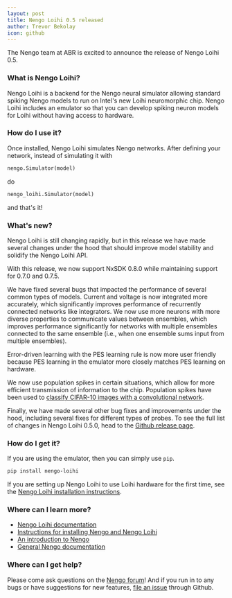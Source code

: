 ```yaml
---
layout: post
title: Nengo Loihi 0.5 released
author: Trevor Bekolay
icon: github
---
```


The Nengo team at ABR is excited to announce
the release of Nengo Loihi 0.5.

### What is Nengo Loihi?

Nengo Loihi is a backend for the Nengo neural simulator
allowing standard spiking Nengo models
to run on Intel's new Loihi neuromorphic chip.
Nengo Loihi includes an emulator so that
you can develop spiking neuron models
for Loihi without having access to hardware.

### How do I use it?

Once installed, Nengo Loihi simulates Nengo networks.
After defining your network, instead of simulating it with

```python
nengo.Simulator(model)
```

do

```python
nengo_loihi.Simulator(model)
```

and that's it!

### What's new?

Nengo Loihi is still changing rapidly,
but in this release we have
made several changes under the hood
that should improve model stability
and solidify the Nengo Loihi API.

With this release, we now support NxSDK 0.8.0
while maintaining support for 0.7.0 and 0.7.5.

We have fixed several bugs that impacted
the performance of several common types of models.
Current and voltage is now integrated more accurately,
which significantly improves performance
of recurrently connected networks like integrators.
We now use more neurons with more diverse properties
to communicate values between ensembles,
which improves performance significantly
for networks with multiple ensembles
connected to the same ensemble
(i.e., when one ensemble sums input from multiple ensembles).

Error-driven learning with the PES learning rule
is now more user friendly because
PES learning in the emulator
more closely matches PES learning on hardware.

We now use population spikes in certain situations,
which allow for more efficient transmission
of information to the chip.
Population spikes have been used to
[classify CIFAR-10 images with a convolutional network](https://github.com/nengo/nengo-examples/blob/master/loihi-dl/cifar10_convnet.ipynb).

Finally, we have made several other bug fixes
and improvements under the hood,
including several fixes for different types of probes.
To see the full list of changes in Nengo Loihi 0.5.0, head to the
[Github release page](https://github.com/nengo/nengo-loihi/releases/tag/v0.5.0).

### How do I get it?

If you are using the emulator, then you can
simply use `pip`.

```bash
pip install nengo-loihi
```

If you are setting up Nengo Loihi
to use Loihi hardware for the first time,
see the [Nengo Loihi installation instructions](https://www.nengo.ai/nengo-loihi/installgiation.html).

### Where can I learn more?

- [Nengo Loihi documentation](https://www.nengo.ai/nengo-loihi)
- [Instructions for installing Nengo and Nengo Loihi](https://www.nengo.ai/nengo-loihi/installation.html)
- [An introduction to Nengo](https://www.nengo.ai/quickstart.html)
- [General Nengo documentation](https://www.nengo.ai/)

### Where can I get help?

Please come ask questions on the
[Nengo forum](https://forum.nengo.ai/c/backends/loihi)!
And if you run in to any bugs or have suggestions for new features,
[file an issue](https://github.com/nengo/nengo-loihi/issues)
through Github.
